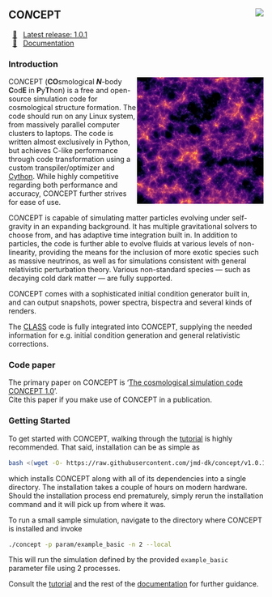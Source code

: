 ## CO*N*CEPT <img align="right" src="https://github.com/jmd-dk/concept/workflows/build/badge.svg"/>

 &nbsp; <a href="https://github.com/jmd-dk/concept/tree/v1.0.1/">:rocket:</a> &nbsp; <a href="https://github.com/jmd-dk/concept/tree/v1.0.1/">Latest release: 1.0.1</a> \
 &nbsp; <a href="https://jmd-dk.github.io/concept/">:book:</a> &nbsp; <a href="https://jmd-dk.github.io/concept/">Documentation</a>



### Introduction

<img align="right" height="250" src="/doc/static/render2D.png"/>

CO*N*CEPT (**CO**smological ***N***-body **C**od**E** in **P**y**T**hon) is a
free and open-source simulation code for cosmological structure formation. The
code should run on any Linux system, from massively parallel computer clusters
to laptops. The code is written almost exclusively in Python, but achieves
C-like performance through code transformation using a custom
transpiler/optimizer and [Cython]. While highly competitive regarding both
performance and accuracy, CO*N*CEPT further strives for ease of use.

CO*N*CEPT is capable of simulating matter particles evolving under
self-gravity in an expanding background. It has multiple gravitational solvers
to choose from, and has adaptive time integration built in. In addition to
particles, the code is further able to evolve fluids at various levels of
non-linearity, providing the means for the inclusion of more exotic species
such as massive neutrinos, as well as for simulations consistent with general
relativistic perturbation theory. Various non-standard species &mdash; such as
decaying cold dark matter &mdash; are fully supported.

CO*N*CEPT comes with a sophisticated initial condition generator built in, and
can output snapshots, power spectra, bispectra and several kinds of renders.

The [CLASS] code is fully integrated into CO*N*CEPT, supplying the needed
information for e.g. initial condition generation and
general relativistic corrections.



### Code paper
The primary paper on CO*N*CEPT is
‘[The cosmological simulation code CO*N*CEPT 1.0](https://arxiv.org/pdf/2112.01508)’. \
Cite this paper if you make use of CO*N*CEPT in a publication.



### Getting Started
To get started with CO*N*CEPT, walking through the [tutorial] is highly
recommended. That said, installation can be as simple as

```bash
bash <(wget -O- https://raw.githubusercontent.com/jmd-dk/concept/v1.0.1/install)
```

which installs CO*N*CEPT along with all of its dependencies into a single
directory. The installation takes a couple of hours on modern hardware.
Should the installation process end prematurely, simply rerun the installation
command and it will pick up from where it was.

To run a small sample simulation, navigate to the directory where CO*N*CEPT
is installed and invoke

```bash
./concept -p param/example_basic -n 2 --local
```

This will run the simulation defined by the provided `example_basic`
parameter file using 2 processes.

Consult the [tutorial] and the rest of the [documentation]
for further guidance.



[Cython]: https://cython.org/
[CLASS]: http://class-code.net/
[documentation]: https://jmd-dk.github.io/concept/
[tutorial]: https://jmd-dk.github.io/concept/tutorial/tutorial.html


